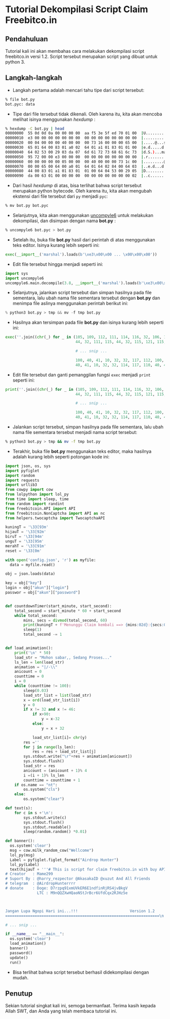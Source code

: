 # Tutorial Dekompilasi Script Claim Freebitco.in


## Pendahuluan

Tutorial kali ini akan membahas cara melakukan dekompilasi script freebitco.in versi 1.2. Script tersebut merupakan script yang dibuat untuk python 3.


## Langkah-langkah

* Langkah pertama adalah mencari tahu tipe dari script tersebut:

```bash
% file bot.py
bot.pyc: data
```

* Tipe dari file tersebut tidak dikenali. Oleh karena itu, kita akan mencoba melihat isinya menggunakan _hexdump_ :

```bash
% hexdump -C bot.py | head
00000000  55 0d 0d 0a 00 00 00 00  aa f5 3e 5f ed 70 01 00  |U.........>_.p..|
00000010  e3 00 00 00 00 00 00 00  00 00 00 00 00 00 00 00  |................|
00000020  00 04 00 00 00 40 00 00  00 73 16 00 00 00 65 00  |.....@...s....e.|
00000030  65 01 64 00 83 01 a0 02  64 01 a1 01 83 01 01 00  |e.d.....d.......|
00000040  64 02 53 00 29 03 da 07  6d 61 72 73 68 61 6c 73  |d.S.)...marshals|
00000050  95 72 00 00 e3 00 00 00  00 00 00 00 00 00 00 00  |.r..............|
00000060  00 00 00 00 00 05 00 00  00 40 00 00 00 73 1c 00  |.........@...s..|
00000070  00 00 65 00 64 00 a0 01  64 01 64 02 84 00 64 03  |..e.d...d.d...d.|
00000080  44 00 83 01 a1 01 83 01  01 00 64 04 53 00 29 05  |D.........d.S.).|
00000090  da 00 63 01 00 00 00 00  00 00 00 00 00 00 00 02  |..c.............|
```

* Dari hasil _hexdump_ di atas, bisa terlihat bahwa script tersebut merupakan python bytecode. Oleh karena itu, kita akan mengubah ekstensi dari file tersebut dari `py` menjadi `pyc`:

```bash
% mv bot.py bot.pyc
```

* Selanjutnya, kita akan menggunakan [uncompyle6](https://pypi.org/project/uncompyle6/) untuk melakukan dekompilasi, dan disimpan dengan nama **bot.py** :

```bash
% uncompyle6 bot.pyc > bot.py
```

* Setelah itu, buka file **bot.py** hasil dari perintah di atas menggunakan teks editor. Isinya kurang lebih seperti ini:

```python
exec(__import__('marshal').loads(b'\xe3\x00\x00 ... \x00\x00\x00'))
```

* Edit file tersebut hingga menjadi seperti ini:

```python
import sys
import uncompyle6
uncompyle6.main.decompile(3.8, __import__('marshal').loads(b'\xe3\x00\x00 ... \x00\x00\x00'),sys.stdout)
```

* Selanjutnya, jalankan script tersebut dan simpan hasilnya pada file sementara, lalu ubah nama file sementara tersebut dengan **bot.py** dan menimpa file aslinya menggunakan perintah berikut ini:

```python
% python3 bot.py > tmp && mv -f tmp bot.py
```

* Hasilnya akan tersimpan pada file **bot.py** dan isinya kurang lebih seperti ini:

```python
exec(''.join((chr(_) for _ in (105, 109, 112, 111, 114, 116, 32, 106, 115, 111, 110,
                               44, 32, 111, 115, 44, 32, 115, 121, 115, 10, 105,

                               # ... snip ...

                               100, 40, 41, 10, 32, 32, 117, 112, 100, 97, 116, 101,
                               40, 41, 10, 32, 32, 114, 117, 110, 40, 41, 10))))
```

* Edit file tersebut dan ganti pemanggilan fungsi `exec` menjadi `print` seperti ini:

```python
print(''.join((chr(_) for _ in (105, 109, 112, 111, 114, 116, 32, 106, 115, 111, 110,
                               44, 32, 111, 115, 44, 32, 115, 121, 115, 10, 105,

                               # ... snip ...

                               100, 40, 41, 10, 32, 32, 117, 112, 100, 97, 116, 101,
                               40, 41, 10, 32, 32, 114, 117, 110, 40, 41, 10))))
```

* Jalankan script tersebut, simpan hasilnya pada file sementara, lalu ubah nama file sementara tersebut menjadi nama script tersebut:

```bash
% python3 bot.py > tmp && mv -f tmp bot.py
```

* Terakhir, buka file **bot.py** menggunakan teks editor, maka hasilnya adalah kurang lebih seperti potongan kode ini:

```python
import json, os, sys
import pyfiglet
import random
import requests
import urllib3
from cowpy import cow
from lolpython import lol_py
from time import sleep, time
from random import randint
from freebitcoin.API import API
from freebitcoin.NonCaptcha import API as nc
from helpers.twocaptcha import TwocaptchaAPI

kuningT = '\33[93m'
hijauT = '\33[92m'
biruT = '\33[94m'
unguT = '\33[95m'
merahT = '\33[91m'
reset = '\33[0m'

with open('config.json', 'r') as myfile:
  data = myfile.read()

obj = json.loads(data)

key = obj["key"]
login = obj["akun"]["login"]
passwor = obj["akun"]["password"]


def countdownTimer(start_minute, start_second):
    total_second = start_minute * 60 + start_second
    while total_second:
        mins, secs = divmod(total_second, 60)
        print(kuningT + f'Menunggu Claim kembali ==> {mins:02d}:{secs:02d}' + reset, end='\r')
        sleep(1)
        total_second -= 1


def load_animation():
    print('\n' * 50)
    load_str = "Mohon sabar,, Sedang Proses..."
    ls_len = len(load_str)
    animation = "|/-\\"
    anicount = 0
    counttime = 0
    i = 0
    while (counttime != 100):
        sleep(0.03)
        load_str_list = list(load_str)
        x = ord(load_str_list[i])
        y = 0
        if x != 32 and x != 46:
            if x>90:
                y = x-32
            else:
                y = x + 32

            load_str_list[i]= chr(y)
        res =''
        for j in range(ls_len):
            res = res + load_str_list[j]
        sys.stdout.write("\r"+res + animation[anicount])
        sys.stdout.flush()
        load_str = res
        anicount = (anicount + 1)% 4
        i =(i + 1)% ls_len
        counttime = counttime + 1
    if os.name == "nt":
        os.system("cls")
    else:
        os.system("clear")

def text(s):
    for c in s +'\n':
        sys.stdout.write(c)
        sys.stdout.flush()
        sys.stdout.readable()
        sleep(random.random() *0.01)

def banner():
  os.system('clear')
  msg = cow.milk_random_cow("Wellcome")
  lol_py(msg)
  Label = pyfiglet.figlet_format("Airdrop Hunter")
  lol_py(Label)
  text(hijauT + '''# This is script for claim freebitco.in with buy API-key 2captcha
# Creator   : Mame299
# Suport By : @harry_rezpector @AkasakaID @xuzut And All Friends
# telegram  : @AirdropHunterrrr
# donate    : Doge: D7rzpq91xmUVkER6E1ndfinRjRS4jvBkgV
              LTC : M9nQQZXwHQaoNStJrBcr6UfdCqx2RJHz5e



Jangan Lupa Ngopi Hari ini...!!!                       Version 1.2
====================================================================\n'''+reset)

# ... snip ...

if __name__ == "__main__":
  os.system('clear')
  load_animation()
  banner()
  password()
  update()
  run()
```

* Bisa terlihat bahwa script tersebut berhasil didekompilasi dengan mudah.


## Penutup

Sekian tutorial singkat kali ini, semoga bermanfaat. Terima kasih kepada Allah SWT, dan Anda yang telah membaca tutorial ini.
